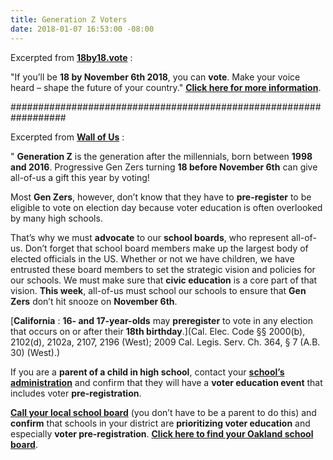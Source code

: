 ```yaml
---
title: Generation Z Voters
date: 2018-01-07 16:53:00 -08:00
---
```


Excerpted from [**18by18.vote**](https://www.18by18.vote/) :

"If you’ll be **18 by November 6th 2018**, you can **vote**. Make your voice heard – shape the future of your country."  [**Click here for more information**](https://www.18by18.vote/).

##################################################################

Excerpted from [**Wall of Us**](https://www.wallofus.org/)  :

"  **Generation Z** is the generation after the millennials, born between **1998 and 2016**. Progressive Gen Zers turning **18 before November 6th** can give all-of-us a gift this year by voting! 

Most **Gen Zers**, however, don’t know that they have to **pre-register** to be eligible to vote on election day because voter education is often overlooked by many high schools. 

That’s why we must **advocate** to our **school boards**, who represent all-of-us. Don’t forget that school board members make up the largest body of elected officials in the US. Whether or not we have children, we have entrusted these board members to set the strategic vision and policies for our schools. We must make sure that **civic education** is a core part of that vision. **This week**, all-of-us must school our schools to ensure that **Gen Zers** don’t hit snooze on **November 6th**.

[**California** :	**16- and 17-year-olds** may **preregister** to vote in any election that occurs on or after their **18th birthday**.](Cal. Elec. Code §§ 2000(b), 2102(d), 2102a, 2107, 2196 (West); 2009 Cal. Legis. Serv. Ch. 364, § 7 (A.B. 30) (West).)

If you are a **parent of a child in high school**, contact your **[school’s administration](https://www.ousd.org/)** and confirm that they will have a **voter education event** that includes voter **pre-registration**.

[**Call your local school board**](http://mapgis.oaklandnet.com/ousd/) (you don’t have to be a parent to do this) and **confirm** that schools in your district are **prioritizing voter education** and especially **voter pre-registration**.  [**Click here to find your Oakland school board**](http://mapgis.oaklandnet.com/ousd/).

